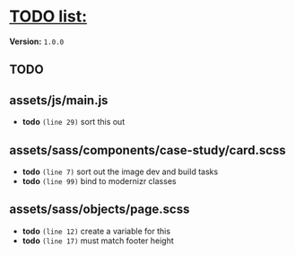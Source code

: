 # [TODO list:]( http://geckotree.co.uk )

**Version:** `1.0.0`

## TODO

## assets/js/main.js

-  **todo** `(line 29)`  sort this out

## assets/sass/components/case-study/card.scss

-  **todo** `(line 7)`  sort out the image dev and build tasks
-  **todo** `(line 99)`  bind to modernizr classes

## assets/sass/objects/page.scss

-  **todo** `(line 12)`  create a variable for this
-  **todo** `(line 17)`  must match footer height

